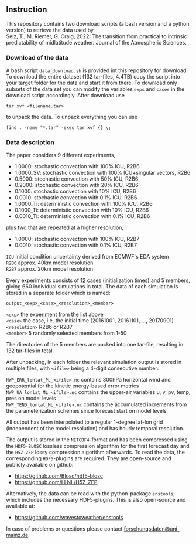 ## Instruction
This repository contains two download scripts (a bash version and a python version) to retrieve the data used by  
Selz, T., M. Riemer, G. Craig, 2022: The transition from practical to intrinsic predictability of midlatitude weather. Journal of the Atmospheric Sciences.

### Download of the data
A bash script `data_download.sh` is provided int this repository for download. To download the entire dataset (132 tar-files, 4.4TB) copy the script into your target folder for the data and start it from there. To download only subsets of the data set you can modify the variables `exps` and `cases` in the download script accordingly. After download use

    tar xvf <filename.tar>
    
to unpack the data. To unpack everything you can use

    find . -name "*.tar" -exec tar xvf {} \;

### Data description
The paper considers 9 different experiments, 
- 1.0000:    stochastic convection with 100% ICU, R2B6
- 1.0000_SV: stochastic convection with 100% ICU+singular vectors, R2B6
- 0.5000:    stochastic convection with  50% ICU, R2B6
- 0.2000:    stochastic convection with  20% ICU, R2B6
- 0.1000:    stochastic convection with  10% ICU, R2B6
- 0.0010:    stochastic convection with 0.1% ICU, R2B6
- 1.0000_Ti: deterministic convection with 100% ICU, R2B6
- 0.1000_Ti: deterministic convection with  10% ICU, R2B6
- 0.0010_Ti: deterministic convection with 0.1% ICU, R2B6

plus two that are repeated at a higher resolution,
- 1.0000:    stochastic convection with 100% ICU, R2B7
- 0.0010:    stochastic convection with 0.1% ICU, R2B7

`ICU` Initial condition uncertainty derived from ECMWF's EDA system  
`R2B6` approx. 40km model resolution  
`R2B7` approx. 20km model resolution 

Every experiments consists of 12 cases (initialization times) and 5 members, giving 660 individual simulations in total. The data of each simulation is stored in a separate folder which is named:

    output_<exp>_<case>_<resolution>_<member>  
        
`<exp>`   the experiment from the list above  
`<case>` the case, i.e. the initial time (20161001, 20161101, ..., 20170901)  
`<resolution>` R2B6 or R2B7  
`<member>` 5 randomly selected members from 1-50

The directories of the 5 members are packed into one tar-file, resulting in 132 tar-files in total.

After unpacking, in each folder the relevant simulation output is stored in multiple files, with `<ifile>` being a 4-digit consecutive number:

`NWP_ERR_lonlat_PL_<ifile>.nc` contains 300hPa horizontal wind and geopotential for the kinetic energy-based error metrics
`NWP_UA_lonlat_ML_<ifile>.nc` contains the upper-air variables u, v, pv, temp, pres on model levels  
`NWP_TEND_lonlat_ML_<ifile>.nc` contains the accumulated increments from the parameterization schemes since forecast start on model levels

All output has been interpolated to a regular 1-degree lat-lon grid (independent of the model resolution) and has hourly temporal resolution.

The output is stored in the `NETCDF4`-format and has been compressed using the `HDF5-BLOSC` lossless compression algorithm for the first forecast day and the `H5Z-ZFP` lossy compression algorithm afterwards. To read the data, the corresponding `HDF5`-plugins are required. They are open-source and publicly available on github:
- https://github.com/Blosc/hdf5-blosc
- https://github.com/LLNL/H5Z-ZFP

Alternatively, the data can be read with the python-package `enstools`, which includes the necessary HDF5-plugins. This is also open-source and available at:
- https://github.com/wavestoweather/enstools

In case of problems or questions please contact forschungsdaten@uni-mainz.de.
